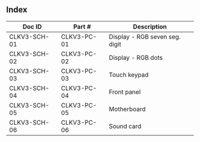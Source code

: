 Index
-----

Doc ID        | Part #            | Description
--------------|-------------------|-------------------------------------------------
CLKV3-SCH-01  | CLKV3-PC-01       | Display - RGB seven seg. digit
CLKV3-SCH-02  | CLKV3-PC-02       | Display - RGB dots
CLKV3-SCH-03  | CLKV3-PC-03       | Touch keypad
CLKV3-SCH-04  | CLKV3-PC-04       | Front panel
CLKV3-SCH-05  | CLKV3-PC-05       | Motherboard
CLKV3-SCH-06  | CLKV3-PC-06       | Sound card

